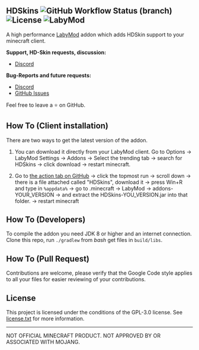HDSkins ![GitHub Workflow Status (branch)](https://img.shields.io/github/workflow/status/HDSkins/addon/Gradle%20Github%20Actions/master) ![License](https://img.shields.io/github/license/HDSkins/addon) ![LabyMod](https://img.shields.io/badge/LabyMod-3.7.7-blue)
----

A high performance [LabyMod](https://www.labymod.net/) addon which adds HDSkin support to your
minecraft client.

**Support, HD-Skin requests, discussion:**
  - [Discord](https://discord.gg/KN8rDZJ)

**Bug-Reports and future requests:**
  - [Discord](https://discord.gg/KN8rDZJ)
  - [GitHub Issues](https://github.com/HDSkins/addon/issues/new)

Feel free to leave a :star: on GitHub.

How To (Client installation)
----------

There are two ways to get the latest version of the addon.

1) You can download it directly from your LabyMod client. Go to Options -> LabyMod Settings ->
   Addons -> Select the trending tab -> search for HDSkins -> click download -> restart minecraft.

2) Go to [the action tab on GitHub](https://github.com/HDSkins/addon/actions?query=workflow%3A%22Gradle+Github+Actions%22)
   -> click the topmost run -> scroll down -> there is a file attached called "HDSkins", 
   download it -> press Win+R and type in `%appdata%` -> go to .minecraft -> LabyMod -> 
   addons-YOUR_VERSION -> and extract the HDSkins-YOU_VERSION.jar into that folder. -> restart 
   minecraft

How To (Developers)
----------

To compile the addon you need JDK 8 or higher and an internet connection. Clone this repo, run `./gradlew` 
from *bash* get files in `build/libs`.

How To (Pull Request)
---------

Contributions are welcome, please verify that the Google Code style applies to all your files 
for easier reviewing of your contributions.

License
---------

This project is licensed under the conditions of the GPL-3.0 license. See [license.txt](https://github.com/HDSkins/addon/license.txt)
for more information.

--------
NOT OFFICIAL MINECRAFT PRODUCT. NOT APPROVED BY OR ASSOCIATED WITH MOJANG.
